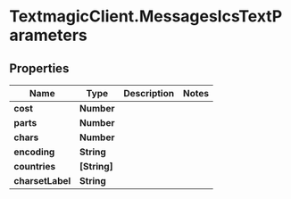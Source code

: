 # TextmagicClient.MessagesIcsTextParameters

## Properties
Name | Type | Description | Notes
------------ | ------------- | ------------- | -------------
**cost** | **Number** |  | 
**parts** | **Number** |  | 
**chars** | **Number** |  | 
**encoding** | **String** |  | 
**countries** | **[String]** |  | 
**charsetLabel** | **String** |  | 


